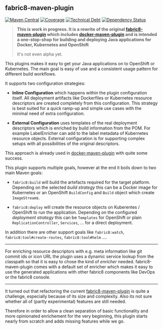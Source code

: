 ## fabric8-maven-plugin

[![Maven Central](https://maven-badges.herokuapp.com/maven-central/io.fabric8/fabric8-maven-plugin/badge.svg?style=flat-square)](https://maven-badges.herokuapp.com/maven-central/io.fabric8/fabric8-maven-plugin/)
[![Coverage](https://img.shields.io/sonar/https/nemo.sonarqube.org/io.fabric8:fabric8-maven-plugin-build/coverage.svg?style=flat)](https://nemo.sonarqube.org/overview?id=io.fabric8%3Afabric8-maven-plugin-build)
[![Technical Debt](https://img.shields.io/sonar/https/nemo.sonarqube.org/io.fabric8:fabric8-maven-plugin-build/tech_debt.svg?style=flat)](https://nemo.sonarqube.org/overview?id=io.fabric8%3Afabric8-maven-plugin-build)
[![Dependency Status](https://www.versioneye.com/java/io.fabric8:fabric8-maven-plugin-build/badge?style=flat)](https://www.versioneye.com/java/io.fabric8:fabric8-maven-plugin-build/)

> **This is work in progress. It is a rewrite of the original
>  [fabric8-maven-plugin](https://github.com/fabric8io/fabric8/tree/master/fabric8-maven-plugin)
>  which includes
>  [docker-maven-plugin](https://github.com/fabric8io/docker-maven-plugin)
>  and is intended a one-stop-shop for building and deploying Java
>  applications for Docker, Kubernetes and OpenShift**
>
> It's not even alpha yet.

This plugins makes it easy to get your Java applications on to
OpenShift or Kubernetes. The main goal is easy of use and a consistent
usage pattern for different build workflows.

It supports two configuration strategies:

* **Inline Configuration** which happens within the plugin
  configuration itself. All deployment artifacts like Dockerfiles or
  Kubernetes resource descriptors are created completely from this
  configuration. This strategy is best suited for a quick ramp-up and
  simple use cases with the minimal need of extra configuration.
  
* **External Configuration** uses templates of the real deployment
  descriptors which is enriched by build information from the POM. For
  example LabelEnricher can add to the label metadata of Kubernetes
  resource objects. External configuration is for supporting complex
  setups with all possibilities of the original descriptors.
  
This approach is already used in
[docker-maven-plugin](https://github.com/fabric8io/docker-maven-plugin)
with quite some success.

This plugin supports multiple goals, however at the end it boils down
to two main Maven goals:

* `fabric8:build` will build the artefacts required for the target
  platform. Depending on the selected *build strategy* this can be a
  Docker image for Kubernetes or an OpenShift `BuildConfig` and
  `Build` object which create `ImageStream`s. 
  
* `fabric8:deploy` will create the resource objects on
  Kuberentes / OpenShift to run the application. Depending on the
  configured *deployment strategy* this can be `Templates` for
  OpenShift or plain `ReplicationController`, `Services`, ... for a
  direct deployment.
  
In addition there are other support goals like `fabric8:watch`,
`fabric8:tool#create-routes`, `fabric8:tool#helm` ....

----

For enriching resource descriptors with e.g. meta information like git
commit ids or icon URL the plugin uses a dynamic service lookup from
the classpath so that it is easy to chose the kind of *enricher*
needed. fabric8-maven-plugin comes with a default set of enricher
which makes it easy to use the generated applications with other
fabric8 components like DevOps or the fabric8 console. 

----

It turned out that refactoring the current
[fabric8-maven-plugin](https://github.com/fabric8io/fabric8/tree/master/fabric8-maven-plugin)
is quite a challenge, especially because of its size and
complexity. Also its not sure whether all of (partly experimental)
features are still needed. 

Therefore in order to allow a clean separation of basic functionality
and more opinionated enrichement for the very beginning, this plugin
starts nearly from scratch and adds missing features while we go.
